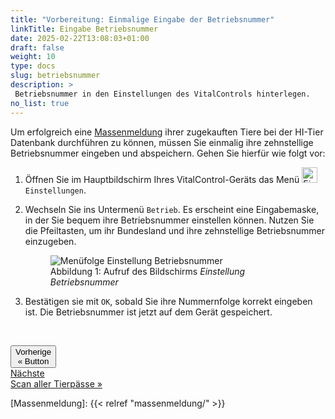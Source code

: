 ```yaml
---
title: "Vorbereitung: Einmalige Eingabe der Betriebsnummer"
linkTitle: Eingabe Betriebsnummer
date: 2025-02-22T13:08:03+01:00
draft: false
weight: 10
type: docs
slug: betriebsnummer
description: >
 Betriebsnummer in den Einstellungen des VitalControls hinterlegen.
no_list: true
---
```


Um erfolgreich eine [Massenmeldung]() ihrer zugekauften Tiere bei der HI-Tier Datenbank durchführen zu können, müssen Sie einmalig ihre zehnstellige Betriebsnummer eingeben und abspeichern. Gehen Sie hierfür wie folgt vor:

1. Öffnen Sie im Hauptbildschirm Ihres VitalControl-Geräts das Menü <img src="/icons/gear.svg" width="25" align="bottom" alt="Einstellungen" /> `Einstellungen`.

2. Wechseln Sie ins Untermenü `Betrieb`. Es erscheint eine Eingabemaske, in der Sie bequem ihre Betriebsnummer einstellen können. Nutzen Sie die Pfeiltasten, um ihr Bundesland und ihre zehnstellige Betriebsnummer einzugeben.

    <figure class="figure mt-2">
        <img src="/images/settings/de/betriebsnummer.png" class="border border-2 figure-img img-fluid rounded p-3" align="bottom" alt="Menüfolge Einstellung Betriebsnummer" title="Betriebsnummer einstellen" />
        <a name="AnschlussBarcodescanner" ><figcaption class="figure-caption fs-6">Abbildung 1: Aufruf des Bildschirms <span style="font-style: italic;">Einstellung Betriebsnummer</span></figcaption></a>
    </figure>

3. Bestätigen sie mit `OK`, sobald Sie ihre Nummernfolge korrekt eingeben ist. Die Betriebsnummer ist jetzt auf dem Gerät gespeichert.

<div style="max-width: 80%; margin-top: 45px;">
<div class="container-fluid">
  <div class="row">
    <div class="col">
      <div class="d-none gap-2">
        <button class="text-start btn btn-lg btn-outline-primary" type="button"><span class="fs-6">Vorherige</span><br><span class="fs-4 fw-semibold">« Button</span></button>
      </div>
    </div>
    <div class="col">
      <div class="d-grid gap-2">
        <a class="btn btn-lg btn-outline-primary text-end" role="button" href="../scan_tierpaesse"><span class="fs-6">Nächste</span><br><span class="fs-4 fw-semibold">Scan aller Tierpässe »</span></a>
      </div>
    </div>
  </div>
</div>
<div>

[Massenmeldung]: {{< relref "massenmeldung/" >}}